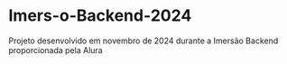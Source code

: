 # Imers-o-Backend-2024
Projeto desenvolvido em novembro de 2024 durante a Imersão Backend proporcionada pela Alura
